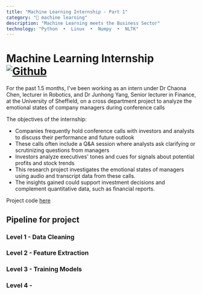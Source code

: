 ```yaml
---
title: "Machine Learning Internship - Part 1"
category: "🤖 machine learning"
description: "Machine Learning meets the Business Sector"
technology: "Python  •  Linux  •  Numpy  •  NLTK"
---
```


# Machine Learning Internship [![Github](../images/github.svg)](https://github.com/maahma/Speech_Language_Internship "view code")
For the past 1.5 months, I've been working as an intern under Dr Chaona Chen, lecturer in Robotics, and Dr Junhong Yang, Senior lecturer in Finance, at the University of Sheffield, on a cross department project to analyze the emotional states of company managers during conference calls

The objectives of the internship:
- Companies frequently hold conference calls with investors and analysts to discuss their performance and future outlook
- These calls often include a Q&A session where analysts ask clarifying or scrutinizing questions from managers
- Investors analyze executives' tones and cues for signals about potential profits and stock trends
- This research project investigates the emotional states of managers using audio and transcript data from these calls.
- The insights gained could support investment decisions and complement quantitative data, such as financial reports.

Project code [here](https://github.com/maahma/Speech_Language_Internship)

## Pipeline for project

### Level 1 - Data Cleaning

### Level 2 - Feature Extraction

### Level 3 - Training Models

### Level 4 - 
